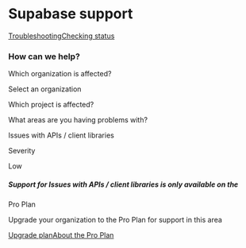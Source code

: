 # Supabase support

[Troubleshooting](https://supabase.com/docs/guides/platform/troubleshooting)[Checking
status](https://status.supabase.com/)

### How can we help?

Which organization is affected?

Select an organization

Which project is affected?

What areas are you having problems with?

Issues with APIs / client libraries

Severity

Low

##### Support for Issues with APIs / client libraries is only available on the
Pro Plan

Upgrade your organization to the Pro Plan for support in this area

[Upgrade plan](/dashboard/org/billing?panel=subscriptionPlan)[About the Pro
Plan](https://supabase.com/pricing)


